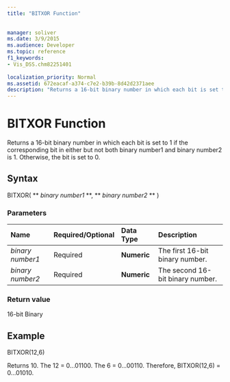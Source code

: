 ```yaml
---
title: "BITXOR Function"
 
 
manager: soliver
ms.date: 3/9/2015
ms.audience: Developer
ms.topic: reference
f1_keywords:
- Vis_DSS.chm82251401
 
localization_priority: Normal
ms.assetid: 672eacaf-a374-c7e2-b39b-8d42d2371aee
description: "Returns a 16-bit binary number in which each bit is set to 1 if the corresponding bit in either but not both binary number1 and binary number2 is 1. Otherwise, the bit is set to 0."
---
```


# BITXOR Function

Returns a 16-bit binary number in which each bit is set to 1 if the corresponding bit in either but not both binary number1 and binary number2 is 1. Otherwise, the bit is set to 0.
  
## Syntax

BITXOR( ** *binary number1* **, ** *binary number2* ** ) 
  
### Parameters

|**Name**|**Required/Optional**|**Data Type**|**Description**|
|:-----|:-----|:-----|:-----|
| _binary number1_ <br/> |Required  <br/> |**Numeric** <br/> |The first 16-bit binary number.  <br/> |
| _binary number2_ <br/> |Required  <br/> |**Numeric** <br/> |The second 16-bit binary number.  <br/> |
   
### Return value

16-bit Binary
  
## Example

BITXOR(12,6)
  
Returns 10. The 12 = 0...01100. The 6 = 0...00110. Therefore, BITXOR(12,6) = 0...01010.
  

